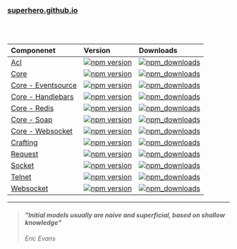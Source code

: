<br>
<h3 align="left">
  <a href="https://superhero.github.io">superhero.github.io</a>
</h3>
<br>
<br>

| Componenet         | Version | Downloads |
| :----------------- | :------ | :-------- |
| [Acl](https://github.com/superhero/js.acl) | [![npm version](https://badge.fury.io/js/%40superhero%2Facl.svg)](https://badge.fury.io/js/%40superhero%2Facl) | [![npm_downloads](https://img.shields.io/npm/dm/%40superhero%2Facl.svg)](https://npmcharts.com/compare/%40superhero%2Facl)|
| [Core](https://github.com/superhero/js.core) | [![npm version](https://badge.fury.io/js/superhero.svg)](https://badge.fury.io/js/superhero)| [![npm_downloads](https://img.shields.io/npm/dm/superhero.svg)](https://npmcharts.com/compare/superhero)|
| [Core - Eventsource](https://github.com/superhero/js.eventsource/tree/master) | [![npm version](https://badge.fury.io/js/%40superhero%2Fcore.eventsource.svg)](https://badge.fury.io/js/%40superhero%2Fcore.eventsource)| [![npm_downloads](https://img.shields.io/npm/dm/%40superhero%2Fcore.eventsource.svg)](https://npmcharts.com/compare/%40superhero%2Fcore.eventsource)|
| [Core - Handlebars](https://github.com/superhero/js.core.handlebars) | [![npm version](https://badge.fury.io/js/%40superhero%2Fcore.handlebars.svg)](https://badge.fury.io/js/%40superhero%2Fcore.handlebars)| [![npm_downloads](https://img.shields.io/npm/dm/%40superhero%2Fcore.handlebars.svg)](https://npmcharts.com/compare/%40superhero%2Fcore.handlebars)|
| [Core - Redis](https://github.com/superhero/js.core.redis) | [![npm version](https://badge.fury.io/js/%40superhero%2Fcore.redis.svg)](https://badge.fury.io/js/%40superhero%2Fcore.redis)| [![npm_downloads](https://img.shields.io/npm/dm/%40superhero%2Fcore.svg)](https://npmcharts.com/compare/%40superhero%2Fcore)|
| [Core - Soap](https://github.com/superhero/js.core.soap) | [![npm version](https://badge.fury.io/js/%40superhero%2Fcore.soap.svg)](https://badge.fury.io/js/%40superhero%2Fcore.soap)| [![npm_downloads](https://img.shields.io/npm/dm/%40superhero%2Fcore.soap.svg)](https://npmcharts.com/compare/%40superhero%2Fcore.soap)|
| [Core - Websocket](https://github.com/superhero/js.core.websocket) | [![npm version](https://badge.fury.io/js/%40superhero%2Fcore.websocket.svg)](https://badge.fury.io/js/%40superhero%2Fcore.websocket)| [![npm_downloads](https://img.shields.io/npm/dm/%40superhero%2Fcore.websocket.svg)](https://npmcharts.com/compare/%40superhero%2Fcore.websocket)|
| [Crafting](https://github.com/superhero/js.crafting) | [![npm version](https://badge.fury.io/js/crafting.svg)](https://badge.fury.io/js/crafting)| [![npm_downloads](https://img.shields.io/npm/dm/crafting.svg)](https://npmcharts.com/compare/crafting)|
| [Request](https://github.com/superhero/js.request) | [![npm version](https://badge.fury.io/js/%40superhero%2Frequest.svg)](https://badge.fury.io/js/%40superhero%2Frequest)| [![npm_downloads](https://img.shields.io/npm/dm/%40superhero%2Frequest.svg)](https://npmcharts.com/compare/%40superhero%2Frequest)|
| [Socket](https://github.com/superhero/js.socket) | [![npm version](https://badge.fury.io/js/%40superhero%2Fsocket.svg)](https://badge.fury.io/js/%40superhero%2Fsocket)| [![npm_downloads](https://img.shields.io/npm/dm/%40superhero%2Fsocket.svg)](https://npmcharts.com/compare/%40superhero%2Fsocket)|
| [Telnet](https://github.com/superhero/js.telnet) | [![npm version](https://badge.fury.io/js/%40superhero%2Ftelnet.svg)](https://badge.fury.io/js/%40superhero%2Ftelnet)| [![npm_downloads](https://img.shields.io/npm/dm/%40superhero%2Ftelnet.svg)](https://npmcharts.com/compare/%40superhero%2Ftelnet)|
| [Websocket](https://github.com/superhero/js.websocket) | [![npm version](https://badge.fury.io/js/%40superhero%2Fwebsocket.svg)](https://badge.fury.io/js/%40superhero%2Fwebsocket)| [![npm_downloads](https://img.shields.io/npm/dm/%40superhero%2Fwebsocket.svg)](https://npmcharts.com/compare/%40superhero%2Fwebsocket)|

---

> #### *"Initial models usually are naive and superficial, based on shallow knowledge"*
> *Eric Evans*
